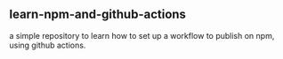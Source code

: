 ## learn-npm-and-github-actions

a simple repository to learn how to set up a workflow to publish on npm, using github actions.

